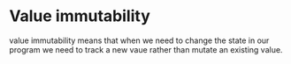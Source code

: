 # Value immutability

value immutability means that when we need to change the state in our 
program we need to track a new vaue rather than mutate an existing value.